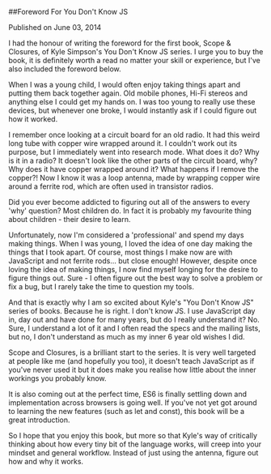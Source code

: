 
##Foreword For You Don't Know JS

Published on June 03, 2014

I had the honour of writing the foreword for the first book, Scope & Closures, of Kyle Simpson's You Don't Know JS series. I urge you to buy the book, it is definitely worth a read no matter your skill or experience, but I've also included the foreword below.

When I was a young child, I would often enjoy taking things apart and putting them back together again. Old mobile phones, Hi-Fi stereos and anything else I could get my hands on. I was too young to really use these devices, but whenever one broke, I would instantly ask if I could figure out how it worked.

I remember once looking at a circuit board for an old radio. It had this weird long tube with copper wire wrapped around it. I couldn't work out its purpose, but I immediately went into research mode. What does it do? Why is it in a radio? It doesn't look like the other parts of the circuit board, why? Why does it have copper wrapped around it? What happens if I remove the copper?! Now I know it was a loop antenna, made by wrapping copper wire around a ferrite rod, which are often used in transistor radios.

Did you ever become addicted to figuring out all of the answers to every 'why' question? Most children do. In fact it is probably my favourite thing about children - their desire to learn.

Unfortunately, now I'm considered a 'professional' and spend my days making things. When I was young, I loved the idea of one day making the things that I took apart. Of course, most things I make now are with JavaScript and not ferrite rods... but close enough! However, despite once loving the idea of making things, I now find myself longing for the desire to figure things out. Sure - I often figure out the best way to solve a problem or fix a bug, but I rarely take the time to question my tools.

And that is exactly why I am so excited about Kyle's "You Don't Know JS" series of books. Because he is right. I don't know JS. I use JavaScript day in, day out and have done for many years, but do I really understand it? No. Sure, I understand a lot of it and I often read the specs and the mailing lists, but no, I don't understand as much as my inner 6 year old wishes I did.

Scope and Closures, is a brilliant start to the series. It is very well targeted at people like me (and hopefully you too), it doesn't teach JavaScript as if you've never used it but it does make you realise how little about the inner workings you probably know.

It is also coming out at the perfect time, ES6 is finally settling down and implementation across browsers is going well. If you've not yet got around to learning the new features (such as let and const), this book will be a great introduction.

So I hope that you enjoy this book, but more so that Kyle's way of critically thinking about how every tiny bit of the language works, will creep into your mindset and general workflow. Instead of just using the antenna, figure out how and why it works.
